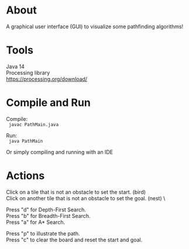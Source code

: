 # About

A graphical user interface (GUI) to visualize some pathfinding algorithms! 

# Tools
Java 14 \
Processing library \
https://processing.org/download/

# Compile and Run

Compile: \
<code> javac PathMain.java </code> 

Run: \
<code> java PathMain </code>

Or simply compiling and running with an IDE

# Actions

Click on a tile that is not an obstacle to set the start. (bird) \
Click on another tile that is not an obstacle to set the goal. (nest) \

Press "d" for Depth-First Search. \
Press "b" for Breadth-First Search. \
Press "a" for A* Search. 

Press "p" to illustrate the path. \
Press "c" to clear the board and reset the start and goal.
